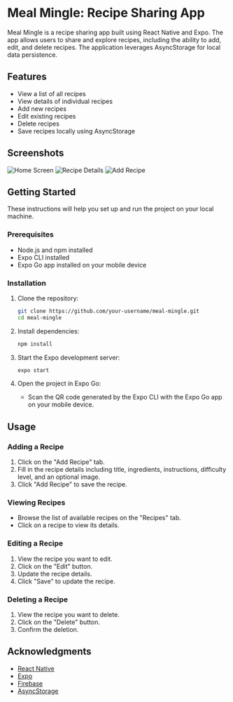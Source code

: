 # Meal Mingle: Recipe Sharing App

Meal Mingle is a recipe sharing app built using React Native and Expo. The app allows users to share and explore recipes, including the ability to add, edit, and delete recipes. The application leverages AsyncStorage for local data persistence.

## Features

- View a list of all recipes
- View details of individual recipes
- Add new recipes
- Edit existing recipes
- Delete recipes
- Save recipes locally using AsyncStorage

## Screenshots

![Home Screen](./screenshots/home_screen.png)
![Recipe Details](./screenshots/recipe_details.png)
![Add Recipe](./screenshots/add_recipe.png)

## Getting Started

These instructions will help you set up and run the project on your local machine.

### Prerequisites

- Node.js and npm installed
- Expo CLI installed
- Expo Go app installed on your mobile device

### Installation

1. Clone the repository:

   ```sh
   git clone https://github.com/your-username/meal-mingle.git
   cd meal-mingle
   ```

2. Install dependencies:

   ```sh
   npm install
   ```

3. Start the Expo development server:

   ```sh
   expo start
   ```

4. Open the project in Expo Go:

   - Scan the QR code generated by the Expo CLI with the Expo Go app on your mobile device.

## Usage

### Adding a Recipe

1. Click on the "Add Recipe" tab.
2. Fill in the recipe details including title, ingredients, instructions, difficulty level, and an optional image.
3. Click "Add Recipe" to save the recipe.

### Viewing Recipes

- Browse the list of available recipes on the "Recipes" tab.
- Click on a recipe to view its details.

### Editing a Recipe

1. View the recipe you want to edit.
2. Click on the "Edit" button.
3. Update the recipe details.
4. Click "Save" to update the recipe.

### Deleting a Recipe

1. View the recipe you want to delete.
2. Click on the "Delete" button.
3. Confirm the deletion.

## Acknowledgments

- [React Native](https://reactnative.dev/)
- [Expo](https://expo.dev/)
- [Firebase](https://firebase.google.com/)
- [AsyncStorage](https://github.com/react-native-async-storage/async-storage)
